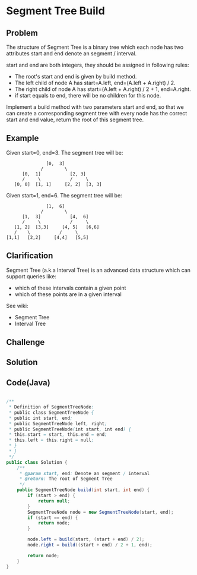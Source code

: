 Segment Tree Build
===


Problem
-------

The structure of Segment Tree is a binary tree which each node has two attributes start and end denote an segment / interval.

start and end are both integers, they should be assigned in following rules:

- The root's start and end is given by build method.
- The left child of node A has start=A.left, end=(A.left + A.right) / 2.
- The right child of node A has start=(A.left + A.right) / 2 + 1, end=A.right.
- if start equals to end, there will be no children for this node.

Implement a build method with two parameters start and end, so that we can create a corresponding segment tree with every node has the correct start and end value, return the root of this segment tree.

Example
-------

Given start=0, end=3. The segment tree will be:

                   [0,  3]
                 /        \
          [0,  1]           [2, 3]
          /     \           /     \
       [0, 0]  [1, 1]     [2, 2]  [3, 3]
   
Given start=1, end=6. The segment tree will be:

                   [1,  6]
                 /        \
          [1,  3]           [4,  6]
          /     \           /     \
       [1, 2]  [3,3]     [4, 5]   [6,6]
       /    \           /     \
    [1,1]   [2,2]     [4,4]   [5,5]

Clarification
---------

Segment Tree (a.k.a Interval Tree) is an advanced data structure which can support queries like:

- which of these intervals contain a given point
- which of these points are in a given interval

See wiki:

- Segment Tree
- Interval Tree

Challenge
---------

Solution
--------



Code(Java)
----------

```java

/**
 * Definition of SegmentTreeNode:
 * public class SegmentTreeNode {
 * public int start, end;
 * public SegmentTreeNode left, right;
 * public SegmentTreeNode(int start, int end) {
 * this.start = start, this.end = end;
 * this.left = this.right = null;
 * }
 * }
 */
public class Solution {
    /**
     * @param start, end: Denote an segment / interval
     * @return: The root of Segment Tree
     */
    public SegmentTreeNode build(int start, int end) {
        if (start > end) {
            return null;
        }
        SegmentTreeNode node = new SegmentTreeNode(start, end);
        if (start == end) {
            return node;
        }

        node.left = build(start, (start + end) / 2);
        node.right = build((start + end) / 2 + 1, end);

        return node;
    }
}
```